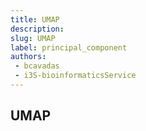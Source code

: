 ```yaml
---
title: UMAP
description: 
slug: UMAP
label: principal_component
authors:
 - bcavadas
 - i3S-bioinformaticsService
---
```


## UMAP
